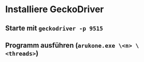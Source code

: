 # Installiere GeckoDriver
## Starte mit `geckodriver -p 9515`
## Programm ausführen (`arukone.exe \<n> \<threads>`)